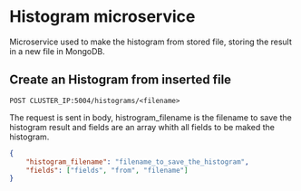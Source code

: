 # Histogram microservice
Microservice used to make the histogram from stored file, storing the result 
in a new file in MongoDB.

## Create an Histogram from inserted file
`POST CLUSTER_IP:5004/histograms/<filename>`

The request is sent in body, histrogram_filename is the filename to save the 
histogram result and fields are an array whith all fields to be maked the 
histogram.

```json
{
    "histogram_filename": "filename_to_save_the_histogram",
    "fields": ["fields", "from", "filename"]
}
```
